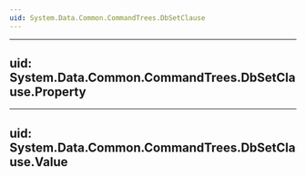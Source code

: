 ```yaml
---
uid: System.Data.Common.CommandTrees.DbSetClause
---
```


---
uid: System.Data.Common.CommandTrees.DbSetClause.Property
---

---
uid: System.Data.Common.CommandTrees.DbSetClause.Value
---
